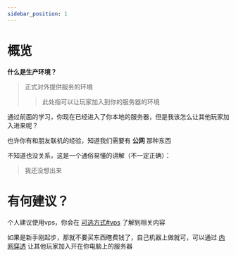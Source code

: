```yaml
---
sidebar_position: 1
---
```


# 概览

**什么是生产环境？**

> 正式对外提供服务的环境
>
> >此处指可以让玩家加入到你的服务器的环境

通过前面的学习，你现在已经进入了你本地的服务器，但是我该怎么让其他玩家加入进来呢？

也许你有和朋友联机的经验，知道我们需要有 **公网** 那种东西

不知道也没关系，这是一个通俗易懂的讲解（不一定正确）：

> 我还没想出来

# 有何建议？

个人建议使用vps，你会在 [可选方式#vps](可选方式.md#vps) 了解到相关内容

如果是新手刚起步，那就不要买东西瞎费钱了，自己机器上做就可，可以通过 [内网穿透](内网穿透.md) 让其他玩家加入开在你电脑上的服务器